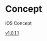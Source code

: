 Concept
=======

iOS Concept

[v1.0.1.1](itms-services://?action=download-manifest&url=https://copy.com/mTxfbCoaUQT8F2Vp/Somday-Dev-v1.0.1.1.plist)